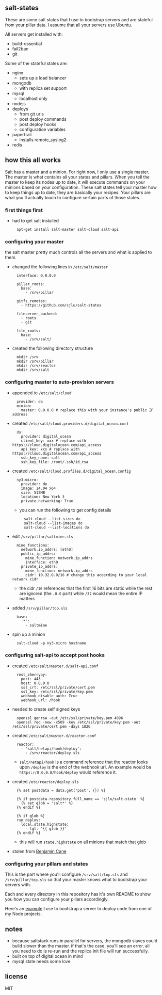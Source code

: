 ## salt-states

These are some salt states that I use to bootstrap servers and are stateful from your
pillar data. I assume that all your servers use Ubuntu.

All servers get installed with:
* build-essential
* fail2ban
* git

Some of the stateful states are:
* nginx
  * sets up a load balancer
* mongodb
  * with replica set support
* mysql
  * localhost only
* nodejs
* deploys
  * from git urls
  * post deploy commands
  * post deploy hooks
  * configuration variables
* papertrail
  * installs remote_syslog2
* redis

## how this all works

Salt has a master and a minion. For right now, I only use a single master. The master is what
contains all your states and pillars. When you tell the master to keep its nodes up to date, it
will execute commands on your minions based on your configuration. These salt states tell your
master how to keep things up to date, they are basically your recipes. Your pillars are what
you'll actually touch to configure certain parts of those states.

### first things first

* had to get salt installed

        apt-get install salt-master salt-cloud salt-api

### configuring your master

the salt master pretty much controls all the servers and what is
applied to them.

* changed the following lines in `/etc/salt/master`

        interface: 0.0.0.0

        pillar_roots:
          base:
            - /srv/pillar

        gitfs_remotes:
          - https://github.com/sjlu/salt-states

        fileserver_backend:
          - roots
          - git

        file_roots:
          base:
            - /srv/salt/

* created the following directory structure

        mkdir /srv
        mkdir /srv/pillar
        mkdir /srv/reactor
        mkdir /srv/salt

### configuring master to auto-provision servers

* appended to `/etc/salt/cloud`

        provider: do
        minion:
          master: 0.0.0.0 # replace this with your instance's public IP address

* created `/etc/salt/cloud.providers.d/digital_ocean.conf`

        do:
          provider: digital_ocean
          client_key: xxx # replace with https://cloud.digitalocean.com/api_access
          api_key: xxx # replace with https://cloud.digitalocean.com/api_access
          ssh_key_name: salt
          ssh_key_file: /root/.ssh/id_rsa

* created `/etc/salt/cloud.profiles.d/digital_ocean.config`

        ny3-micro:
          provider: do
          image: 14.04 x64
          size: 512MB
          location: New York 3
          private_networking: True

  * you can run the following to get config details

          salt-cloud --list-sizes do
          salt-cloud --list-images do
          salt-cloud --list-locations do

* edit `/srv/pillar/saltmine.sls`

        mine_functions:
          network.ip_addrs: [eth0]
          public_ip_addrs:
            mine_function: network.ip_addrs
            interface: eth0
          private_ip_addrs:
            mine_function: network.ip_addrs
            cidr: 10.32.0.0/16 # change this according to your local network cidr

  * the cidr `/16` references that the first 16 bits are static while the rest are ignored (the `.0.0` part)
  while `/32` would mean the entire IP matters

* added `/srv/pillar/top.sls`

        base:
          '*':
            - saltmine

* spin up a minion

        salt-cloud -p ny3-micro hostname

### configuring salt-api to accept post hooks

* created `/etc/salt/master.d/salt-api.conf`

        rest_cherrypy:
          port: 443
          host: 0.0.0.0
          ssl_crt: /etc/ssl/private/cert.pem
          ssl_key: /etc/ssl/private/key.pem
          webhook_disable_auth: True
          webhook_url: /hook

* needed to create self signed keys

        openssl genrsa -out /etc/ssl/private/key.pem 4096
        openssl req -new -x509 -key /etc/ssl/private/key.pem -out /etc/ssl/private/cert.pem -days 1826

* created `/etc/salt/master.d/reactor.conf`

        reactor:
          - 'salt/netapi/hook/deploy':
            - /srv/reactor/deploy.sls

  * `salt/netapi/hook` is a command reference that the reactor looks upon `/deploy` is the end
  of the webhook url. An example would be `https://0.0.0.0/hook/deploy` would reference it.

* created `/etc/reactor/deploy.sls`

        {% set postdata = data.get('post', {}) %}

        {% if postdata.repository.full_name == 'sjlu/salt-state' %}
          {% set glob = 'salt*' %}
        {% endif %}

        {% if glob %}
        run_deploy:
          local.state.highstate:
            - tgt: '{{ glob }}'
        {% endif %}

  * this will run `state.highstate` on all minions that match that glob

* stolen from [Benjamin Cane](http://bencane.com/2014/07/17/integrating-saltstack-with-other-services-via-salt-api/)

### configuring your pillars and states

This is the part where you'll configure `/srv/salt/top.sls` and `/srv/pillar/top.sls` so that
your master knows what to bootstrap your servers with.

Each and every directory in this repository has it's own README to show you how
you can configure your pillars accordingly.

Here's an [example](EXAMPLE.md) I use to bootstrap a server to deploy code from one of my
Node projects.

## notes

* because saltstack runs in parallel for servers, the mongodb slaves could build slower than the master.
if that's the case, you'll see an error. all you need to do is re-run and the replica init file
will run successfully.
* built on top of digital ocean in mind
* mysql state needs some love

## license

MIT
